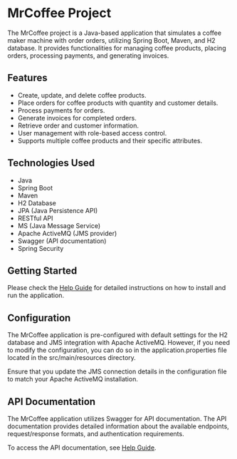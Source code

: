 # MrCoffee Project

The MrCoffee project is a Java-based application that simulates a coffee maker machine with order orders, utilizing Spring Boot, Maven, and H2 database.
It provides functionalities for managing coffee products, placing orders, processing payments, and generating invoices.

## Features

- Create, update, and delete coffee products.
- Place orders for coffee products with quantity and customer details.
- Process payments for orders.
- Generate invoices for completed orders.
- Retrieve order and customer information.
- User management with role-based access control.
- Supports multiple coffee products and their specific attributes.

## Technologies Used

- Java
- Spring Boot
- Maven
- H2 Database
- JPA (Java Persistence API)
- RESTful API
- MS (Java Message Service)
- Apache ActiveMQ (JMS provider)
- Swagger (API documentation)
- Spring Security

## Getting Started
Please check the [Help Guide](HELP.md) for detailed instructions on how to install and run the application.


## Configuration

The MrCoffee application is pre-configured with default settings for the H2 database and JMS integration with Apache ActiveMQ. 
However, if you need to modify the configuration, you can do so in the application.properties file located in the src/main/resources directory.

Ensure that you update the JMS connection details in the configuration file to match your Apache ActiveMQ installation.

## API Documentation

The MrCoffee application utilizes Swagger for API documentation. 
The API documentation provides detailed information about the available endpoints, request/response formats, and authentication requirements.

To access the API documentation, see [Help Guide](HELP.md).